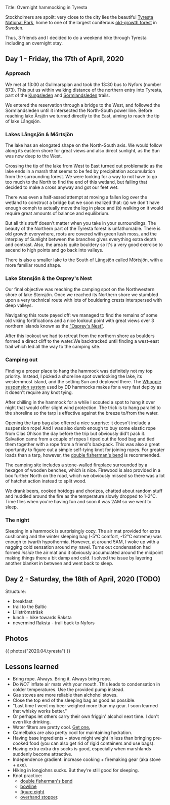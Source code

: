 Title: Overnight hammocking in Tyresta

Stockholmers are spoilt: very close to the city lies the beautiful
[Tyresta National Park](https://en.wikipedia.org/wiki/Tyresta_National_Park),
home to one of the largest coniferous
[old-growth forest](https://en.wikipedia.org/wiki/Old-growth_forest) in Sweden.

Thus, 3 friends and I decided to do a weekend hike through Tyresta including
an overnight stay.

## Day 1 - Friday, the 17th of April, 2020

### Approach

We met at 13:00 at Gullmarsplan and took the 13:30 bus to Nyfors (number 873).
This put us within walking distance of the northern entry into Tyresta, part
of the [Kungsleden](https://en.wikipedia.org/wiki/Kungsleden)
and [Sörmlandsleden](http://www.sormlandsleden.se/) trails.

We entered the reservation through a bridge to the West, and followed the
Sörmlandsleden until it intersected the North-South power line. Before reaching
lake Årsjön we turned directly to the East, aiming to reach the tip of lake
Långsjön.

### Lakes Långsjön & Mörtsjön

The lake has an elongated shape on the North-South axis.
We would follow along its eastern shore for great views and also direct
sunlight, as the Sun was now deep to the West.

Crossing the tip of the lake from  West to East turned out problematic as the
lake ends in a marsh that seems to be fed by precipitation accumulation from
the surrounding forest. We were looking for a way to not have to go too much
to the North to find the end of this wetland, but failing that decided to
make a cross anyway and got our feet wet.

There was even a half-assed attempt at moving a fallen log over the wetland
to construct a bridge but we soon realized that: (a) we don't have enough
oomph to actually move the log in place and (b) walking on it would require
great amounts of balance and equilibrium.

But all this stuff doesn't matter when you take in your surroundings. The
beauty of the Northern part of the Tyresta forest is unfathomable. There is
old growth everywhere, roots are covered with green lush moss, and the interplay
of Sunlight between the branches gives everything extra depth and contrast.
Also, the area is quite bouldery so it's a very good exercise to ascend to high
points and go back into valleys.

There is also a smaller lake to the South of Långsjön called Mörtsjön, with a
more familiar round shape.

### Lake Stensjön & the Osprey's Nest

Our final objective was reaching the camping spot on the Northwestern shore
of lake Stensjön. Once we reached its Northern shore we stumbled upon a very
technical route with lots of bouldering crests interspersed with deep valleys.

Navigating this route payed off: we managed to find the remains of some old
viking fortifications and a nice lookout point with great views over 3 northern
islands known as the ["Osprey's Nest"](https://www.google.com/maps/place/Northern+Stensj%C3%B6n+with+a+view+of+the+osprey+nest./@59.1852351,18.3115059,287m/data=!3m1!1e3!4m8!1m2!6m1!1s1yUdqUGywtC1ydAfHgEq-44aV4Si3Dw2t!3m4!1s0x465f7d3f672b58d5:0x2ba3d8760ef1c12d!8m2!3d59.1861452!4d18.3123482).

After this lookout we had to retreat from the northern shore as boulders
formed a direct cliff to the water.We backtracked until finding a west-east
trail which led all the way to the camping site.

### Camping out

Finding a proper place to hang the hammock was definitely not my top priority.
Instead, I picked a shoreline spot overlooking the lake, its westernmost island,
and the setting Sun and deployed there.
The [Whoopie suspension system](https://www.ddhammocks.com/product/suspensionsystem)
used by DD hammocks makes for a very fast deploy as it doesn't require any knot
tying.

After chilling in the hammock for a while I scouted a spot to hang it over night
that would offer slight wind protection. The trick is to hang parallel to the
shoreline so the tarp is effective against the breeze to/from the water.

Opening the tarp bag also offered a nice surprise: it doesn't include a
suspension rope! And I was also dumb enough to buy some elastic rope from Clas
Ohlson the day before the trip but obviously did't pack it. Salvation came
from a couple of ropes I riped out the food bag and tied them together with
a rope from a friend's backpack. This was also a great oportunity to figure
out a simple self-tying knot for joining ropes. For greater loads than a tarp,
however, the [double fisherman's bend](https://www.animatedknots.com/double-fishermans-bend-knot)
is recommended.

The camping site includes a stone-walled fireplace surrounded by a hexagon of
wooden benches, which is nice. Firewood is also provided in a box further
North on the road, which we obviously missed so there was a lot of hatchet
action instead to split wood.

We drank beers, cooked hotdogs and chorizos, chatted about random stuff and
huddled around the fire as the temperature slowly dropped to 1-2°C. Time flies
when you're having fun and soon it was 2AM so we went to sleep.

### The night

Sleeping in a hammock is surprisingly cozy. The air mat provided for extra
cushioning and the winter sleeping bag (-5°C comfort, -12°C extreme) was enough
to twarth hypothermia. However, at around 5AM, I woke up with a nagging cold
sensation around my navel. Turns out condensation had formed _inside_ the
air mat and it obviously accumulated around the midpoint making things there
a bit damp and cold. I solved the issue by layering another blanket in between
and went back to sleep.

## Day 2 - Saturday, the 18th of April, 2020 (TODO)

Structure:

* breakfast
* trail to the Baltic
* Lillströmsträsk
* lunch + hike towards Raksta
* nevermind Raksta - trail back to Nyfors

## Photos

{{ photos("2020.04.tyresta") }}

## Lessons learned

* Bring rope. Always. Bring it. Always bring rope.
* Do *NOT* inflate air mats with your mouth. This leads to condensation in
colder temperatures. Use the provided pump instead.
* Gas stoves are more reliable than alchohol stoves.
* Close the top end of the sleeping bag as good as possible.
* "Last time I went my beer weighed more than my gear. I soon learned that whisky works better."
* Or perhaps let others carry their own friggin' alcohol next time. I don't even like drinking.
* Water filters are pretty cool. [Get one.](https://www.naturkompaniet.se/grayl-geopress-purifier-camo-black-2082384/?sku=852703004584)
* Camelbaks are also pretty cool for maintaining hydration.
* Having base ingredients + stove might weight in less than bringing pre-cooked
food (you can also get rid of rigid containers and use bags).
* Having extra extra dry socks is good, especially when marshlands suddenly
become attractive.
* Independence gradient: increase cooking + firemaking gear (aka stove + axe).
* Hiking in longjohns sucks. But they're still good for sleeping.
* Knot practice:
    * [double fisherman's bend](https://www.animatedknots.com/double-fishermans-bend-knot)
    * [bowline](https://www.animatedknots.com/bowline-knot)
    * [figure eight](https://www.animatedknots.com/figure-8-follow-through-loop-knot)
    * [overhand stopper](https://www.animatedknots.com/double-overhand-stopper-knot).

